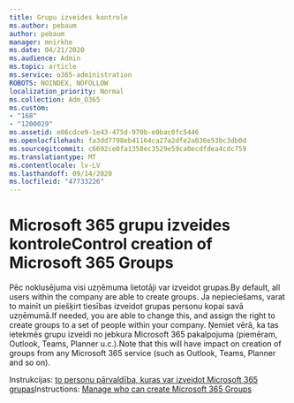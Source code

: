 ```yaml
---
title: Grupu izveides kontrole
ms.author: pebaum
author: pebaum
manager: mnirkhe
ms.date: 04/21/2020
ms.audience: Admin
ms.topic: article
ms.service: o365-administration
ROBOTS: NOINDEX, NOFOLLOW
localization_priority: Normal
ms.collection: Adm_O365
ms.custom:
- "168"
- "1200029"
ms.assetid: e06cdce9-1e43-475d-970b-e0bac0fc5446
ms.openlocfilehash: fa3dd7798eb41164ca27a2dfe2a036e53bc3db0d
ms.sourcegitcommit: c6692ce0fa1358ec3529e59ca0ecdfdea4cdc759
ms.translationtype: MT
ms.contentlocale: lv-LV
ms.lasthandoff: 09/14/2020
ms.locfileid: "47733226"
---
```

# <a name="control-creation-of-microsoft-365-groups"></a><span data-ttu-id="8a32b-102">Microsoft 365 grupu izveides kontrole</span><span class="sxs-lookup"><span data-stu-id="8a32b-102">Control creation of Microsoft 365 Groups</span></span>

<span data-ttu-id="8a32b-103">Pēc noklusējuma visi uzņēmuma lietotāji var izveidot grupas.</span><span class="sxs-lookup"><span data-stu-id="8a32b-103">By default, all users within the company are able to create groups.</span></span> <span data-ttu-id="8a32b-104">Ja nepieciešams, varat to mainīt un piešķirt tiesības izveidot grupas personu kopai savā uzņēmumā.</span><span class="sxs-lookup"><span data-stu-id="8a32b-104">If needed, you are able to change this, and assign the right to create groups to a set of people within your company.</span></span> <span data-ttu-id="8a32b-105">Ņemiet vērā, ka tas ietekmēs grupu izveidi no jebkura Microsoft 365 pakalpojuma (piemēram, Outlook, Teams, Planner u.c.).</span><span class="sxs-lookup"><span data-stu-id="8a32b-105">Note that this will have impact on creation of groups from any Microsoft 365 service (such as Outlook, Teams, Planner and so on).</span></span>
  
<span data-ttu-id="8a32b-106">Instrukcijas: [to personu pārvaldība, kuras var izveidot Microsoft 365 grupas](https://docs.microsoft.com/microsoft-365/admin/create-groups/manage-creation-of-groups)</span><span class="sxs-lookup"><span data-stu-id="8a32b-106">Instructions: [Manage who can create Microsoft 365 Groups](https://docs.microsoft.com/microsoft-365/admin/create-groups/manage-creation-of-groups)</span></span>
